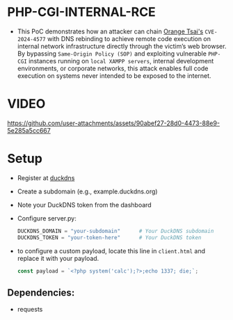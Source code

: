 # PHP-CGI-INTERNAL-RCE

* This PoC demonstrates how an attacker can chain [Orange Tsai's](https://x.com/orange_8361) `CVE-2024-4577` with DNS rebinding to achieve remote code execution on internal network infrastructure directly through the victim’s web browser. By bypassing `Same-Origin Policy (SOP)` and exploiting vulnerable `PHP-CGI` instances running on `local XAMPP servers`, internal development environments, or corporate networks, this attack enables full code execution on systems never intended to be exposed to the internet.

# VIDEO



https://github.com/user-attachments/assets/90abef27-28d0-4473-88e9-5e285a5cc667


# Setup

* Register at [duckdns](https://www.duckdns.org/)
* Create a subdomain (e.g., example.duckdns.org)
* Note your DuckDNS token from the dashboard
* Configure server.py:

  ```python pythonPUBLIC_IP = "YOUR_PUBLIC_IP"           # Your server's public IP
  DUCKDNS_DOMAIN = "your-subdomain"      # Your DuckDNS subdomain
  DUCKDNS_TOKEN = "your-token-here"      # Your DuckDNS token  
  ```

* to configure a custom payload, locate this line in `client.html` and replace it with your payload.
  ```js
  const payload = `<?php system('calc');?>;echo 1337; die;`;
  ```

##  Dependencies:
  * requests

